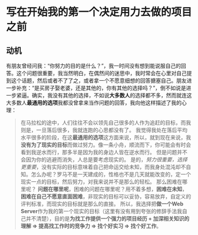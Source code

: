 # 写在开始我的第一个决定用力去做的项目之前

## 动机
有朋友曾经问我：“你努力的目的是什么？”，我一时间没有想到能说服自己的回答。这个问题很重要，我当然明白，在偶然间的迷思中，我时常会在心里对自己提到这个话题，然后或者不了了之，或者拿一个不愿意细想的回答搪塞自己。朋友进一步补充：“是买房子娶老婆，还是其他的，你有其他的选择吗？”，倒不如说是进一步紧逼。确实，我没有其他的选择，不如说**大多数人**的选择都不多，然而就连这大多数人**最通用的选项**我都没曾拿来当作问题的回答，我向他这样描述了我的心理：
> 在马拉松的途中，人们往往不会以领先自己很多的人作为追赶的目标，而我则是，一旦落后很多，我就连跑的心思都没有了。
我觉得我处在落后平均水平很多的阶段，在这**最通用的选项**这方面来说，所以，就到现在来说，我**没有为了现实的目标**而做过努力。像一条小舟，顺流而下，你可能会有时会看到我逆水而行，那多半是因为我的身边人皆在逆水而行。
> 但是问题并不会因为你的逃避而消失，人总是要考虑现实的。
是的，*努力很重要，选择更重要*，没有实际的目标意味着自己把命运交给未知，而我身处混沌却不自知。怎么办呢？罗马不是一天建成的，性格也不是几天就能改变的，定一个现实一点的目标，然后努力，对我来说并不是那么的轻松。
> 那么困难在哪里呢？
**问题在哪里呢**，困难的问题在哪里呢？用不着多想，**困难在未知**，**困难在自己不愿意直面困难**，非现实的目标可以妥协，容易放弃，自定义的评判标准，而现实的目标就是那么的直接。
所以，我选择把**做一个Web Server**作为我的第一个现实的目标（这里有没有用到夸张的修辞手法我自己并不清楚），目的是**为找工作提供一个强力的项目经历 + 加深相关知识的理解 => 提高找工作时的竞争力 => 找个好实习 => 找个好工作**。
